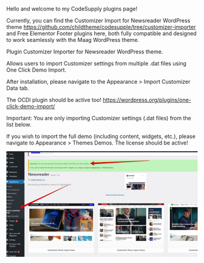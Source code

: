 Hello and welcome to my CodeSupply plugins page!

Currently, you can find the Customizer Import for Newsreader WordPress theme https://github.com/childtheme/codesupple/tree/customizer-importer and Free Elementor Footer plugins here, both fully compatible and designed to work seamlessly with the Maag WordPress theme.

Plugin Customizer Importer for Newsreader WordPress theme.

Allows users to import Customizer settings from multiple .dat files using One Click Demo Import.

After installation, please navigate to the Appearance > Import Customizer Data tab.

The OCDI plugin should be active too!
https://wordpress.org/plugins/one-click-demo-import/

Important: You are only importing Customizer settings (.dat files) from the list below.

If you wish to import the full demo (including content, widgets, etc.), please navigate to Appearance > Themes Demos. The license should be active!

![Alt text](https://github.com/childtheme/codesupple/blob/customizer-importer/screenshot3.jpg)



